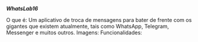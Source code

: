 ***WhatsLab16***

O que é: Um aplicativo de troca de mensagens para bater de frente com os gigantes que existem atualmente, tais como WhatsApp, Telegram, Messenger e muitos outros. 
Imagens: 
Funcionalidades:
